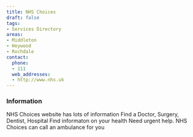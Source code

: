 ```yaml
---
title: NHS Choices
draft: false
tags:
- Services Directory
areas:
- Middleton
- Heywood
- Rochdale
contact:
  phone:
  - 111
  web_addresses:
  - http://www.nhs.uk
---
```


### Information
NHS Choices website has lots of information
Find a Doctor, Surgery, Dentist, Hospital
Find informaton on your health
Need urgent help.  NHS Choices can call an ambulance for you